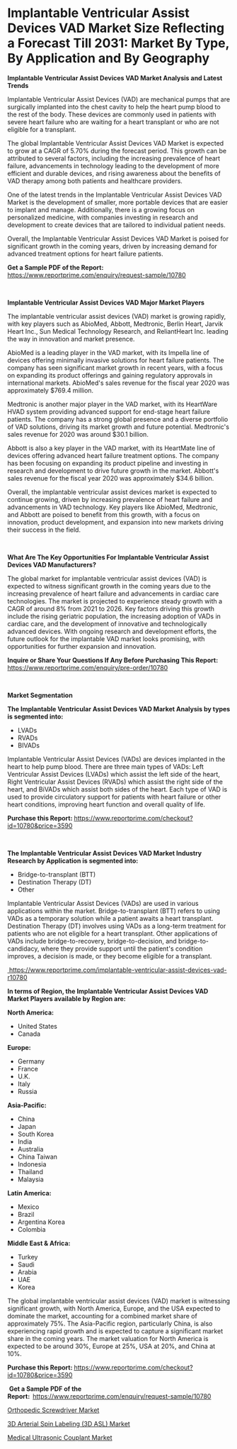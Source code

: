 <p><h1>Implantable Ventricular Assist Devices VAD Market Size Reflecting a Forecast Till 2031: Market By Type, By Application and By Geography</h1></p><p><strong>Implantable Ventricular Assist Devices VAD Market Analysis and Latest Trends</strong></p>
<p><p>Implantable Ventricular Assist Devices (VAD) are mechanical pumps that are surgically implanted into the chest cavity to help the heart pump blood to the rest of the body. These devices are commonly used in patients with severe heart failure who are waiting for a heart transplant or who are not eligible for a transplant.</p><p>The global Implantable Ventricular Assist Devices VAD Market is expected to grow at a CAGR of 5.70% during the forecast period. This growth can be attributed to several factors, including the increasing prevalence of heart failure, advancements in technology leading to the development of more efficient and durable devices, and rising awareness about the benefits of VAD therapy among both patients and healthcare providers.</p><p>One of the latest trends in the Implantable Ventricular Assist Devices VAD Market is the development of smaller, more portable devices that are easier to implant and manage. Additionally, there is a growing focus on personalized medicine, with companies investing in research and development to create devices that are tailored to individual patient needs.</p><p>Overall, the Implantable Ventricular Assist Devices VAD Market is poised for significant growth in the coming years, driven by increasing demand for advanced treatment options for heart failure patients.</p></p>
<p><strong>Get a Sample PDF of the Report:&nbsp;</strong> <a href="https://www.reportprime.com/enquiry/request-sample/10780">https://www.reportprime.com/enquiry/request-sample/10780</a></p>
<p>&nbsp;</p>
<p><strong>Implantable Ventricular Assist Devices VAD Major Market Players</strong></p>
<p><p>The implantable ventricular assist devices (VAD) market is growing rapidly, with key players such as AbioMed, Abbott, Medtronic, Berlin Heart, Jarvik Heart Inc., Sun Medical Technology Research, and ReliantHeart Inc. leading the way in innovation and market presence.</p><p>AbioMed is a leading player in the VAD market, with its Impella line of devices offering minimally invasive solutions for heart failure patients. The company has seen significant market growth in recent years, with a focus on expanding its product offerings and gaining regulatory approvals in international markets. AbioMed's sales revenue for the fiscal year 2020 was approximately $769.4 million.</p><p>Medtronic is another major player in the VAD market, with its HeartWare HVAD system providing advanced support for end-stage heart failure patients. The company has a strong global presence and a diverse portfolio of VAD solutions, driving its market growth and future potential. Medtronic's sales revenue for 2020 was around $30.1 billion.</p><p>Abbott is also a key player in the VAD market, with its HeartMate line of devices offering advanced heart failure treatment options. The company has been focusing on expanding its product pipeline and investing in research and development to drive future growth in the market. Abbott's sales revenue for the fiscal year 2020 was approximately $34.6 billion.</p><p>Overall, the implantable ventricular assist devices market is expected to continue growing, driven by increasing prevalence of heart failure and advancements in VAD technology. Key players like AbioMed, Medtronic, and Abbott are poised to benefit from this growth, with a focus on innovation, product development, and expansion into new markets driving their success in the field.</p></p>
<p>&nbsp;</p>
<p><strong>What Are The Key Opportunities For Implantable Ventricular Assist Devices VAD Manufacturers?</strong></p>
<p><p>The global market for implantable ventricular assist devices (VAD) is expected to witness significant growth in the coming years due to the increasing prevalence of heart failure and advancements in cardiac care technologies. The market is projected to experience steady growth with a CAGR of around 8% from 2021 to 2026. Key factors driving this growth include the rising geriatric population, the increasing adoption of VADs in cardiac care, and the development of innovative and technologically advanced devices. With ongoing research and development efforts, the future outlook for the implantable VAD market looks promising, with opportunities for further expansion and innovation.</p></p>
<p><strong>Inquire or Share Your Questions If Any Before Purchasing This Report:</strong> <a href="https://www.reportprime.com/enquiry/pre-order/10780">https://www.reportprime.com/enquiry/pre-order/10780</a></p>
<p>&nbsp;</p>
<p><strong>Market Segmentation</strong></p>
<p><strong>The Implantable Ventricular Assist Devices VAD Market Analysis by types is segmented into:</strong></p>
<p><ul><li>LVADs</li><li>RVADs</li><li>BIVADs</li></ul></p>
<p><p>Implantable Ventricular Assist Devices (VADs) are devices implanted in the heart to help pump blood. There are three main types of VADs: Left Ventricular Assist Devices (LVADs) which assist the left side of the heart, Right Ventricular Assist Devices (RVADs) which assist the right side of the heart, and BiVADs which assist both sides of the heart. Each type of VAD is used to provide circulatory support for patients with heart failure or other heart conditions, improving heart function and overall quality of life.</p></p>
<p><strong>Purchase this Report:&nbsp;</strong><a href="https://www.reportprime.com/checkout?id=10780&price=3590">https://www.reportprime.com/checkout?id=10780&price=3590</a></p>
<p>&nbsp;</p>
<p><strong>The Implantable Ventricular Assist Devices VAD Market Industry Research by Application is segmented into:</strong></p>
<p><ul><li>Bridge-to-transplant (BTT)</li><li>Destination Therapy (DT)</li><li>Other</li></ul></p>
<p><p>Implantable Ventricular Assist Devices (VADs) are used in various applications within the market. Bridge-to-transplant (BTT) refers to using VADs as a temporary solution while a patient awaits a heart transplant. Destination Therapy (DT) involves using VADs as a long-term treatment for patients who are not eligible for a heart transplant. Other applications of VADs include bridge-to-recovery, bridge-to-decision, and bridge-to-candidacy, where they provide support until the patient's condition improves, a decision is made, or they become eligible for a transplant.</p></p>
<p><a href="https://www.reportprime.com/implantable-ventricular-assist-devices-vad-r10780">&nbsp;https://www.reportprime.com/implantable-ventricular-assist-devices-vad-r10780</a></p>
<p><strong>In terms of Region, the Implantable Ventricular Assist Devices VAD Market Players available by Region are:</strong></p>
<p>
    <p> <strong> North America: </strong>
        <ul>
            <li>United States</li>
            <li>Canada</li>
        </ul>
        </p> 
    <p> <strong> Europe: </strong>
        <ul>
            <li>Germany</li>
            <li>France</li>
            <li>U.K.</li>
            <li>Italy</li>
            <li>Russia</li>
        </ul>
        </p> 
    <p> <strong> Asia-Pacific: </strong>
        <ul>
            <li>China</li>
            <li>Japan</li>
            <li>South Korea</li>
            <li>India</li>
            <li>Australia</li>
            <li>China Taiwan</li>
            <li>Indonesia</li>
            <li>Thailand</li>
            <li>Malaysia</li>
        </ul>
        </p> 
    <p> <strong> Latin America: </strong>
        <ul>
            <li>Mexico</li>
            <li>Brazil</li>
            <li>Argentina Korea</li>
            <li>Colombia</li>
        </ul>
        </p> 
    <p> <strong> Middle East & Africa: </strong>
        <ul>
            <li>Turkey</li>
            <li>Saudi</li>
            <li>Arabia</li>
            <li>UAE</li>
            <li>Korea</li>
        </ul>
    </p>
    </p>
<p><p>The global implantable ventricular assist devices (VAD) market is witnessing significant growth, with North America, Europe, and the USA expected to dominate the market, accounting for a combined market share of approximately 75%. The Asia-Pacific region, particularly China, is also experiencing rapid growth and is expected to capture a significant market share in the coming years. The market valuation for North America is expected to be around 30%, Europe at 25%, USA at 20%, and China at 10%.</p></p>
<p><strong>Purchase this Report: </strong><a href="https://www.reportprime.com/checkout?id=10780&price=3590">https://www.reportprime.com/checkout?id=10780&price=3590</a></p>
<p>&nbsp;<strong>Get a Sample PDF of the Report:&nbsp;&nbsp;</strong><a href="https://www.reportprime.com/enquiry/request-sample/10780">https://www.reportprime.com/enquiry/request-sample/10780</a></p>
<p><strong></strong></p>
<p><p><a href="https://github.com/lorenzaSchmeler/Market-Research-Report-List-2/blob/main/orthopedic-screwdriver-market.md">Orthopedic Screwdriver Market</a></p><p><a href="https://medium.com/@kstephenurdes435/3d-arterial-spin-labeling-3d-asl-market-trends-and-analysis-opportunities-and-challenges-for-ca5a4ae527c0">3D Arterial Spin Labeling (3D ASL) Market</a></p><p><a href="https://medium.com/@belaayi865/emerging-trends-in-medical-ultrasonic-couplant-market-global-outlook-and-future-prospects-from-40b8b3465d78">Medical Ultrasonic Couplant Market</a></p></p>